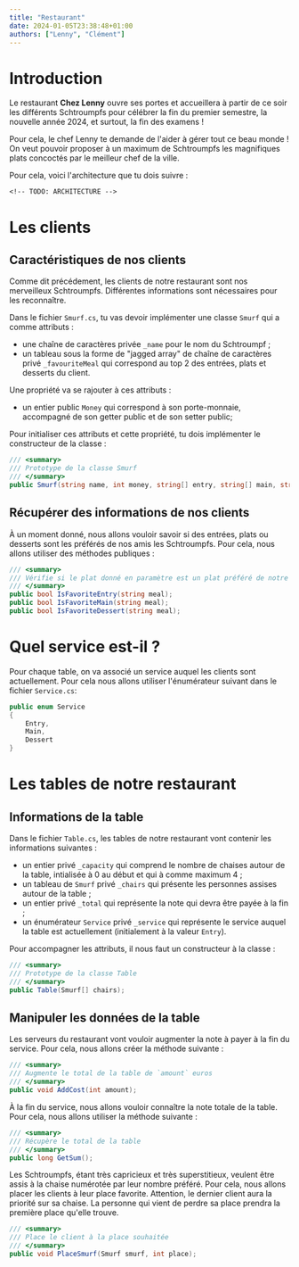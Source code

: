 ```yaml
---
title: "Restaurant"
date: 2024-01-05T23:38:48+01:00
authors: ["Lenny", "Clément"]
---
```


# Introduction

Le restaurant **Chez Lenny** ouvre ses portes et accueillera à partir de ce soir
les différents Schtroumpfs pour célébrer la fin du premier semestre, la nouvelle
année 2024, et surtout, la fin des examens !

Pour cela, le chef Lenny te demande de l'aider à gérer tout ce beau monde !
On veut pouvoir proposer à un maximum de Schtroumpfs les magnifiques plats
concoctés par le meilleur chef de la ville.

Pour cela, voici l'architecture que tu dois suivre :

```
<!-- TODO: ARCHITECTURE -->
```

# Les clients

## Caractéristiques de nos clients

Comme dit précédement, les clients de notre restaurant sont nos merveilleux
Schtroumpfs. Différentes informations sont nécessaires pour les reconnaître.

Dans le fichier `Smurf.cs`, tu vas devoir implémenter une classe `Smurf` qui a
comme attributs :

- une chaîne de caractères privée `_name` pour le nom du Schtroumpf ;
- un tableau sous la forme de "jagged array" de chaîne de caractères privé
  `_favouriteMeal` qui correspond au top 2 des entrées, plats et desserts du
  client.

Une propriété va se rajouter à ces attributs :

- un entier public `Money` qui correspond à son porte-monnaie, accompagné de son
  getter public et de son setter public;

Pour initialiser ces attributs et cette propriété, tu dois implémenter le
constructeur de la classe :

```csharp
/// <summary>
/// Prototype de la classe Smurf
/// </summary>
public Smurf(string name, int money, string[] entry, string[] main, string[] dessert);
```

## Récupérer des informations de nos clients

À un moment donné, nous allons vouloir savoir si des entrées, plats ou desserts
sont les préférés de nos amis les Schtroumpfs. Pour cela, nous allons utiliser
des méthodes publiques :

```csharp
/// <summary>
/// Vérifie si le plat donné en paramètre est un plat préféré de notre client
/// </summary>
public bool IsFavoriteEntry(string meal);
public bool IsFavoriteMain(string meal);
public bool IsFavoriteDessert(string meal);
```

# Quel service est-il ?

Pour chaque table, on va associé un service auquel les clients sont
actuellement. Pour cela nous allons utiliser l'énumérateur suivant dans le
fichier `Service.cs`:

```csharp
public enum Service
{
    Entry,
    Main,
    Dessert
}
```

# Les tables de notre restaurant

## Informations de la table

Dans le fichier `Table.cs`, les tables de notre restaurant vont contenir les
informations suivantes :

- un entier privé `_capacity` qui comprend le nombre de chaises autour de la
  table, intialisée à 0 au début et qui à comme maximum 4 ;
- un tableau de `Smurf` privé `_chairs` qui présente les personnes assises autour de
  la table ;
- un entier privé `_total` qui représente la note qui devra être payée à la
  fin ;
- un énumérateur `Service` privé `_service` qui représente le service auquel
  la table est actuellement (initialement à la valeur `Entry`).

Pour accompagner les attributs, il nous faut un constructeur à la classe :

```csharp
/// <summary>
/// Prototype de la classe Table
/// </summary>
public Table(Smurf[] chairs);
```

## Manipuler les données de la table

Les serveurs du restaurant vont vouloir augmenter la note à payer à la fin du
service. Pour cela, nous allons créer la méthode suivante :

```csharp
/// <summary>
/// Augmente le total de la table de `amount` euros
/// </summary>
public void AddCost(int amount);
```

À la fin du service, nous allons vouloir connaître la note totale de la table.
Pour cela, nous allons utiliser la méthode suivante :

```csharp
/// <summary>
/// Récupère le total de la table
/// </summary>
public long GetSum();
```

Les Schtroumpfs, étant très capricieux et très superstitieux, veulent être assis
à la chaise numérotée par leur nombre préféré. Pour cela, nous allons placer
les clients à leur place favorite. Attention, le dernier client aura la priorité
sur sa chaise. La personne qui vient de perdre sa place prendra la première
place qu'elle trouve.

```csharp
/// <summary>
/// Place le client à la place souhaitée
/// </summary>
public void PlaceSmurf(Smurf smurf, int place);
```
